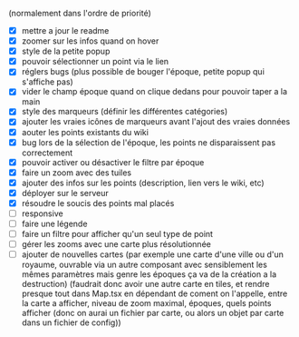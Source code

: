 (normalement dans l'ordre de priorité)

- [x] mettre a jour le readme
- [x] zoomer sur les infos quand on hover
- [x] style de la petite popup
- [x] pouvoir sélectionner un point via le lien
- [x] réglers bugs (plus possible de bouger l'époque, petite popup qui s'affiche pas)
- [x] vider le champ époque quand on clique dedans pour pouvoir taper a la main
- [x] style des marqueurs (définir les différentes catégories)
- [x] ajouter les vraies icônes de marqueurs avant l'ajout des vraies données
- [x] aouter les points existants du wiki
- [x] bug lors de la sélection de l'époque, les points ne disparaissent pas correctement
- [x] pouvoir activer ou désactiver le filtre par époque
- [x] faire un zoom avec des tuiles
- [x] ajouter des infos sur les points (description, lien vers le wiki, etc)
- [x] déployer sur le serveur
- [x] résoudre le soucis des points mal placés
- [ ] responsive
- [ ] faire une légende
- [ ] faire un filtre pour afficher qu'un seul type de point
- [ ] gérer les zooms avec une carte plus résolutionnée
- [ ] ajouter de nouvelles cartes (par exemple une carte d'une ville ou d'un royaume, ouvrable via un autre composant avec sensiblement les mêmes paramètres mais genre les époques ça va de la création a la destruction) (faudrait donc avoir une autre carte en tiles, et rendre presque tout dans Map.tsx en dépendant de coment on l'appelle, entre la carte a afficher, niveau de zoom maximal, époques, quels points afficher (donc on aurai un fichier par carte, ou alors un objet par carte dans un fichier de config))